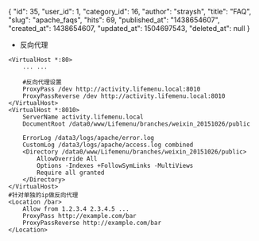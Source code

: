 {
    "id": 35,
    "user_id": 1,
    "category_id": 16,
    "author": "straysh",
    "title": "FAQ",
    "slug": "apache_faqs",
    "hits": 69,
    "published_at": "1438654607",
    "created_at": 1438654607,
    "updated_at": 1504697543,
    "deleted_at": null
}
* 反向代理
```
<VirtualHost *:80>
    ... ...
    
    #反向代理设置
    ProxyPass /dev http://activity.lifemenu.local:8010
    ProxyPassReverse /dev http://activity.lifemenu.local:8010
</VirtualHost>
<VirtualHost *:8010>
    ServerName activity.lifemenu.local
    DocumentRoot /data0/www/Lifemenu/branches/weixin_20151026/public

    ErrorLog /data3/logs/apache/error.log
    CustomLog /data3/logs/apache/access.log combined
    <Directory /data0/www/Lifemenu/branches/weixin_20151026/public>
        AllowOverride All
        Options -Indexes +FollowSymLinks -MultiViews
        Require all granted
    </Directory>
</VirtualHost>
#针对单独的ip做反向代理
<Location /bar>
    Allow from 1.2.3.4 2.3.4.5 ...
    ProxyPass http://example.com/bar
    ProxyPassReverse http://example.com/bar
</Location>
```
